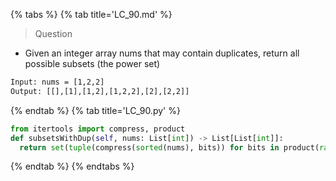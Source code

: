{% tabs %}
{% tab title='LC_90.md' %}

> Question

* Given an integer array nums that may contain duplicates, return all possible subsets (the power set)

```txt
Input: nums = [1,2,2]
Output: [[],[1],[1,2],[1,2,2],[2],[2,2]]
```

{% endtab %}
{% tab title='LC_90.py' %}

```py
from itertools import compress, product
def subsetsWithDup(self, nums: List[int]) -> List[List[int]]:
  return set(tuple(compress(sorted(nums), bits)) for bits in product(range(2), repeat=len(nums)))
```

{% endtab %}
{% endtabs %}
